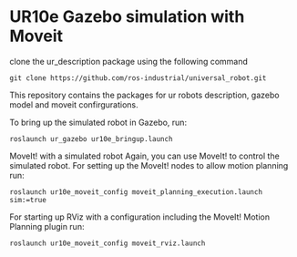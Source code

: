 # UR10e Gazebo simulation with Moveit

clone the ur_description package using the following command 
```
git clone https://github.com/ros-industrial/universal_robot.git
```
This repository contains the packages for ur robots description, gazebo model and moveit confirgurations. 

To bring up the simulated robot in Gazebo, run:
```
roslaunch ur_gazebo ur10e_bringup.launch
```
MoveIt! with a simulated robot Again, you can use MoveIt! to control the simulated robot. For setting up the MoveIt! nodes to allow motion planning run:
```
roslaunch ur10e_moveit_config moveit_planning_execution.launch sim:=true
```
For starting up RViz with a configuration including the MoveIt! Motion Planning plugin run:
```
roslaunch ur10e_moveit_config moveit_rviz.launch
```



